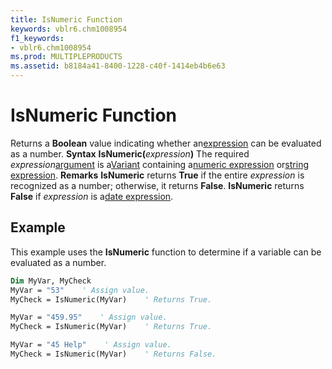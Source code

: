 ```yaml
---
title: IsNumeric Function
keywords: vblr6.chm1008954
f1_keywords:
- vblr6.chm1008954
ms.prod: MULTIPLEPRODUCTS
ms.assetid: b8184a41-8400-1228-c40f-1414eb4b6e63
---
```



# IsNumeric Function



Returns a  **Boolean** value indicating whether an[expression](vbe-glossary.md) can be evaluated as a number.
 **Syntax**
 **IsNumeric(**_expression_**)**
The required  _expression_[argument](vbe-glossary.md) is a[Variant](vbe-glossary.md) containing a[numeric expression](vbe-glossary.md) or[string expression](vbe-glossary.md).
 **Remarks**
 **IsNumeric** returns **True** if the entire _expression_ is recognized as a number; otherwise, it returns **False**.
 **IsNumeric** returns **False** if _expression_ is a[date expression](vbe-glossary.md).

## Example

This example uses the  **IsNumeric** function to determine if a variable can be evaluated as a number.


```vb
Dim MyVar, MyCheck
MyVar = "53"    ' Assign value.
MyCheck = IsNumeric(MyVar)    ' Returns True.

MyVar = "459.95"    ' Assign value.
MyCheck = IsNumeric(MyVar)    ' Returns True.

MyVar = "45 Help"    ' Assign value.
MyCheck = IsNumeric(MyVar)    ' Returns False.


```


